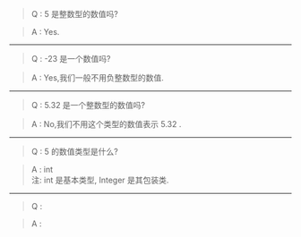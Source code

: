 > Q : 5 是整数型的数值吗?

> A : Yes.

---

> Q : -23 是一个数值吗?

> A : Yes,我们一般不用负整数型的数值.

---

> Q : 5.32 是一个整数型的数值吗?

> A : No,我们不用这个类型的数值表示 5.32 .

---

> Q : 5 的数值类型是什么?

> A : int<br>
注: int 是基本类型, Integer 是其包装类.

---

> Q :

> A :